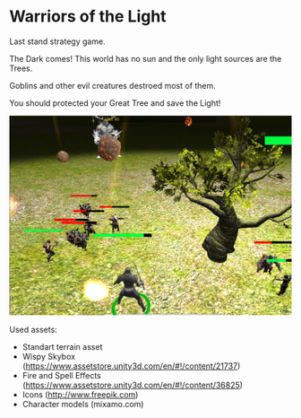 # Warriors of the Light

Last stand strategy game. 

The Dark comes! This world has no sun and the only light sources are the Trees. 

Goblins and other evil creatures destroed most of them.

You should protected your Great Tree and save the Light!


![Game screen](/screens/gameplay.png)

Used assets:

* Standart terrain asset
* Wispy Skybox (https://www.assetstore.unity3d.com/en/#!/content/21737)
* Fire and Spell Effects (https://www.assetstore.unity3d.com/en/#!/content/36825)
* Icons (http://www.freepik.com)
* Character models (mixamo.com)